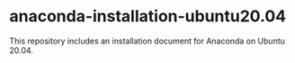# anaconda-installation-ubuntu20.04
This repository includes an installation document for Anaconda on Ubuntu 20.04.
